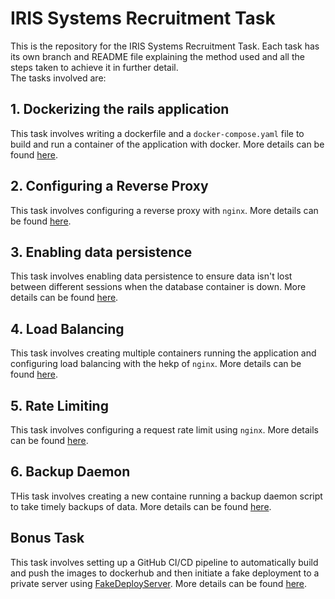 # IRIS Systems Recruitment Task
This is the repository for the IRIS Systems Recruitment Task. Each task has its own branch and README file explaining the method used and all the steps taken to achieve it in further detail.<br>
The tasks involved are:
## 1. Dockerizing the rails application
This task involves writing a dockerfile and a <code>docker-compose.yaml</code> file to build and run a container of the application with docker. More details can be found [here](https://github.com/Wolfram70/IRIS-Systems-Rec-Task/blob/e2dd23db5f58e58790426c8ecfe56fa43428f5aa/README.md).
## 2. Configuring a Reverse Proxy
This task involves configuring a reverse proxy with <code>nginx</code>. More details can be found [here](https://github.com/Wolfram70/IRIS-Systems-Rec-Task/blob/2820a6579b5198a88ab91ab68078495ef0a95d92/README.md).
## 3. Enabling data persistence
This task involves enabling data persistence to ensure data isn't lost between different sessions when the database container is down. More details can be found [here](https://github.com/Wolfram70/IRIS-Systems-Rec-Task/blob/a2083cc6c922f00207623c1e6f0bc0a76e204118/README.md).
## 4. Load Balancing
This task involves creating multiple containers running the application and configuring load balancing with the hekp of <code>nginx</code>. More details can be found [here](https://github.com/Wolfram70/IRIS-Systems-Rec-Task/blob/33626cbb8007e9b3f449141da72f4d4114174552/README.md).
## 5. Rate Limiting
This task involves configuring a request rate limit using <code>nginx</code>. More details can be found [here](https://github.com/Wolfram70/IRIS-Systems-Rec-Task/blob/bc4ecaec3132d74e13fa3ec711c4a7caf84ac024/README.md).
## 6. Backup Daemon
THis task involves creating a new containe running a backup daemon script to take timely backups of data. More details can be found [here](https://github.com/Wolfram70/IRIS-Systems-Rec-Task/blob/6c75f50c3ec8a76ec713274e219089a0c6c760a5/README.md).
## Bonus Task
This task involves setting up a GitHub CI/CD pipeline to automatically build and push the images to dockerhub and then initiate a fake deployment to a private server using [FakeDeployServer](https://github.com/Utkar5hM/FakeDeployServer/blob/main/index.js). More details can be found [here](https://github.com/Wolfram70/IRIS-Systems-Rec-Task/blob/90e3f193a019d0e9460913357a95ce6b74faa3fb/README.md).
